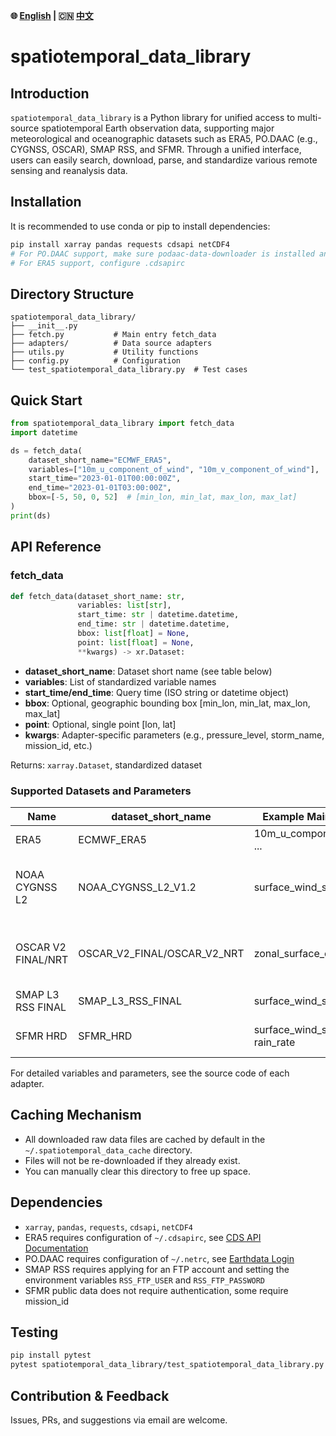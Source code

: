 **🌐 [English](README.md) | 🇨🇳 [中文](README_zh.md)**

# spatiotemporal_data_library

## Introduction

`spatiotemporal_data_library` is a Python library for unified access to multi-source spatiotemporal Earth observation data, supporting major meteorological and oceanographic datasets such as ERA5, PO.DAAC (e.g., CYGNSS, OSCAR), SMAP RSS, and SFMR. Through a unified interface, users can easily search, download, parse, and standardize various remote sensing and reanalysis data.

## Installation

It is recommended to use conda or pip to install dependencies:

```bash
pip install xarray pandas requests cdsapi netCDF4
# For PO.DAAC support, make sure podaac-data-downloader is installed and .netrc is configured
# For ERA5 support, configure .cdsapirc
```

## Directory Structure

```
spatiotemporal_data_library/
├── __init__.py
├── fetch.py           # Main entry fetch_data
├── adapters/          # Data source adapters
├── utils.py           # Utility functions
├── config.py          # Configuration
└── test_spatiotemporal_data_library.py  # Test cases
```

## Quick Start

```python
from spatiotemporal_data_library import fetch_data
import datetime

ds = fetch_data(
    dataset_short_name="ECMWF_ERA5",
    variables=["10m_u_component_of_wind", "10m_v_component_of_wind"],
    start_time="2023-01-01T00:00:00Z",
    end_time="2023-01-01T03:00:00Z",
    bbox=[-5, 50, 0, 52]  # [min_lon, min_lat, max_lon, max_lat]
)
print(ds)
```

## API Reference

### fetch_data

```python
def fetch_data(dataset_short_name: str,
               variables: list[str],
               start_time: str | datetime.datetime,
               end_time: str | datetime.datetime,
               bbox: list[float] = None,
               point: list[float] = None,
               **kwargs) -> xr.Dataset:
```
- **dataset_short_name**: Dataset short name (see table below)
- **variables**: List of standardized variable names
- **start_time/end_time**: Query time (ISO string or datetime object)
- **bbox**: Optional, geographic bounding box [min_lon, min_lat, max_lon, max_lat]
- **point**: Optional, single point [lon, lat]
- **kwargs**: Adapter-specific parameters (e.g., pressure_level, storm_name, mission_id, etc.)

Returns: `xarray.Dataset`, standardized dataset

### Supported Datasets and Parameters

| Name                | dataset_short_name         | Example Main Variables         | Note |
|---------------------|---------------------------|-------------------------------|------|
| ERA5                | ECMWF_ERA5                | 10m_u_component_of_wind, ...  | Requires .cdsapirc |
| NOAA CYGNSS L2      | NOAA_CYGNSS_L2_V1.2       | surface_wind_speed, ...       | Requires podaac-data-downloader, .netrc |
| OSCAR V2 FINAL/NRT  | OSCAR_V2_FINAL/OSCAR_V2_NRT| zonal_surface_current, ...    | Requires podaac-data-downloader, .netrc |
| SMAP L3 RSS FINAL   | SMAP_L3_RSS_FINAL         | surface_wind_speed            | Requires FTP account |
| SFMR HRD            | SFMR_HRD                  | surface_wind_speed, rain_rate | Public/Some require mission_id |

For detailed variables and parameters, see the source code of each adapter.

## Caching Mechanism

- All downloaded raw data files are cached by default in the `~/.spatiotemporal_data_cache` directory.
- Files will not be re-downloaded if they already exist.
- You can manually clear this directory to free up space.

## Dependencies
- `xarray`, `pandas`, `requests`, `cdsapi`, `netCDF4`
- ERA5 requires configuration of `~/.cdsapirc`, see [CDS API Documentation](https://cds.climate.copernicus.eu/api-how-to)
- PO.DAAC requires configuration of `~/.netrc`, see [Earthdata Login](https://urs.earthdata.nasa.gov/)
- SMAP RSS requires applying for an FTP account and setting the environment variables `RSS_FTP_USER` and `RSS_FTP_PASSWORD`
- SFMR public data does not require authentication, some require mission_id

## Testing

```bash
pip install pytest
pytest spatiotemporal_data_library/test_spatiotemporal_data_library.py
```

## Contribution & Feedback

Issues, PRs, and suggestions via email are welcome. 
